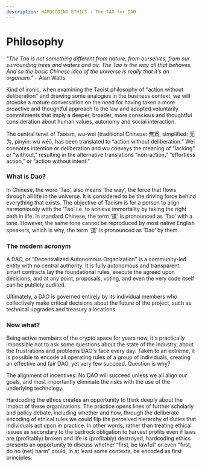 ```yaml
---
description: HARDCODING ETHICS - The TAO for DAO
---
```


# Philosophy

_"The Tao is not something different from nature, from ourselves, from our surrounding trees and waters and air. The Tao is the way all that behaves. And so the basic Chinese idea of the universe is really that it’s an organism.”_ - Alan Watts

Kind of ironic, when examining the Taoist philosophy of "action without deliberation" and drawing some analogies in the business context, we will provoke a mature conversation on the need for having taken a more proactive and thoughtful approach to the law and adopted voluntarily commitments that imply a deeper, broader, more conscious and thoughtful consideration about human values, autonomy and social interaction.

The central tenet of Taoism, wu-wei (traditional Chinese: 無爲, simplified: 无为, pinyin: wú wéi), has been translated to “action without deliberation.” Wei connotes intention or deliberation and wu conveys the meaning of “lacking” or “without,” resulting in the alternative translations “non-action,” “effortless action,” or “action without intent.”

### What is Dao?

In Chinese, the word ‘Tao’, also  means ‘the way’, the force that flows through all life in the universe. It is considered to be the driving force behind everything that exists. The objective of Taoism is for a person to align harmoniously with the ‘Tao’ i.e. to achieve immortality by taking the right path in life. In standard Chinese, the term ‘道’ is pronounced as ‘Tao’ with a tone. However, the same tone cannot be reproduced by most native English speakers, which is why, the term ‘道’ is pronounced as ‘Dao’ by them.

### The modern acronym

A DAO, or “Decentralized Autonomous Organization” is a community-led entity with no central authority. It is fully autonomous and transparent: smart contracts lay the foundational rules, execute the agreed upon decisions, and at any point, proposals, voting, and even the very code itself can be publicly audited.

Ultimately, a DAO is governed entirely by its individual members who collectively make critical decisions about the future of the project, such as technical upgrades and treasury allocations.

### Now what?

Being active members of the crypto space for years now, it's practically impossible not to ask some questions about the state of the industry, about the frustrations and problems DAO's face every day. Taken to an extreme, it is possible to encode all operating rules of a group of individuals, creating an effective and fair DAO, yet very few succeed. Question is why?

The alignment of incentives: No DAO will succeed unless we all  align our goals, and most importantly eliminate the risks with the use of the underlying technology.

Hardcoding the ethics creates an opportunity to think deeply about the impact of these organizations. The practice opens lines of further scholarly and policy debate, including whether and how, through the deliberate encoding of ethical rules we could flip the perceived hierarchy of duties that individuals act upon in practice. In other words, rather than treating ethical issues as secondary to the bedrock obligation to harvest profits even if laws are (profitably) broken and life is (profitably) destroyed, hardcoding ethics presents an opportunity to discuss whether “first, be lawful” or even “first, do no (net) harm” could, in at least some contexts, be encoded as first principles.

